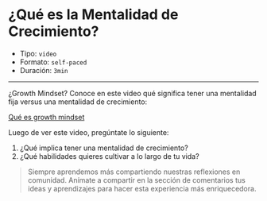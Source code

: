 # ¿Qué es la Mentalidad de Crecimiento?

* Tipo: `video`
* Formato: `self-paced`
* Duración: `3min`

***
¿Growth Mindset? Conoce en este video qué significa tener una mentalidad fija
versus una mentalidad de crecimiento:

[Qué es growth mindset](https://vimeo.com/407240377)

Luego de ver este video, pregúntate lo siguiente:
1. ¿Qué implica tener una mentalidad de crecimiento?
2. ¿Qué habilidades quieres cultivar a lo largo de tu vida?

> Siempre aprendemos más compartiendo nuestras reflexiones en comunidad.
Anímate a compartir en la sección de comentarios tus ideas y aprendizajes
para hacer esta experiencia más enriquecedora.

